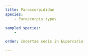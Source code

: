 ```yaml
---
title: Parascorpididae
species:
    - Parascorpis typus

sampled_species:
    - 

order: Incertae sedis in Eupercaria

---
```

